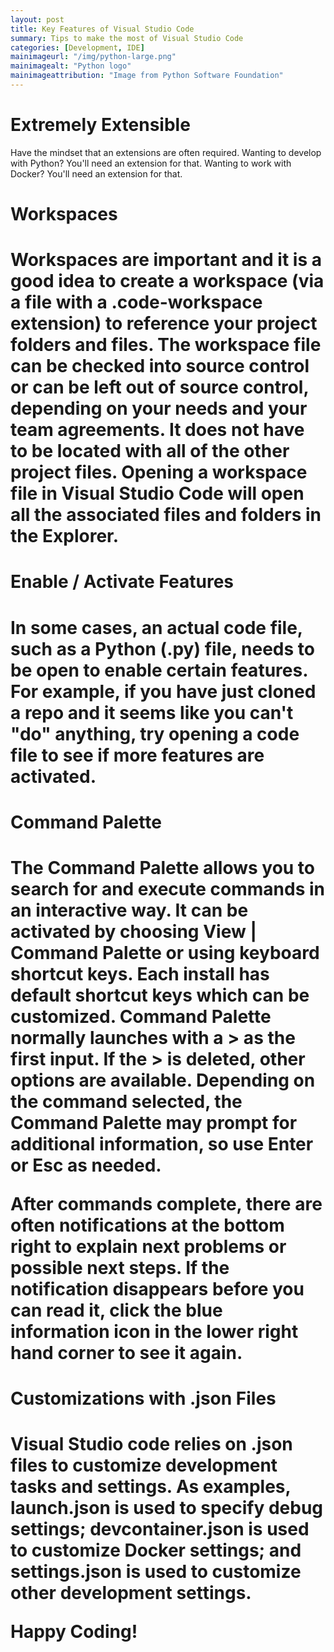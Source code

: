 ```yaml
---
layout: post
title: Key Features of Visual Studio Code
summary: Tips to make the most of Visual Studio Code   
categories: [Development, IDE]
mainimageurl: "/img/python-large.png"
mainimagealt: "Python logo"
mainimageattribution: "Image from Python Software Foundation"
---
```


<h1 class="h4">Extremely Extensible</h1>
Have the mindset that an extensions are often required.  Wanting to develop with Python?  You'll need an extension for that.  Wanting to work with Docker?  You'll need an extension for that.  

<h1 class="h4">Workspaces<h1>
Workspaces are important and it is a good idea to create a workspace (via a file with a .code-workspace extension) to reference your project folders and files.  The workspace file can be checked into source control or can be left out of source control, depending on your needs and your team agreements.  It does not have to be located with all of the other project files.   Opening a workspace file in Visual Studio Code will open all the associated files and folders in the Explorer.

 <h1 class="h4">Enable / Activate Features<h1> 
 In some cases, an actual code file, such as a Python (.py) file, needs to be open to enable certain features.  For example, if you have just cloned a repo and it seems like you can't "do" anything, try opening a code file to see if more features are activated.  

<h1 class="h4">Command Palette<h1> 
 The Command Palette allows you to search for and execute commands in an interactive way.  It can be activated by choosing View | Command Palette or using keyboard shortcut keys.  Each install has default shortcut keys which can be customized.  Command Palette normally launches with a > as the first input.  If the > is deleted, other options are available.  Depending on the command selected, the Command Palette may prompt for additional information, so use Enter or Esc as needed.  

 After commands complete, there are often notifications at the bottom right to explain next problems or possible next steps.  If the notification disappears before you can read it, click the blue information icon in the lower right hand corner to see it again. 

 <h1 class="h4">Customizations with .json Files<h1> 
 Visual Studio code relies on .json files to customize development tasks and settings.  As examples, launch.json is used to specify debug settings; devcontainer.json is used to customize Docker settings; and settings.json is used to customize other development settings.  

Happy Coding!
    




